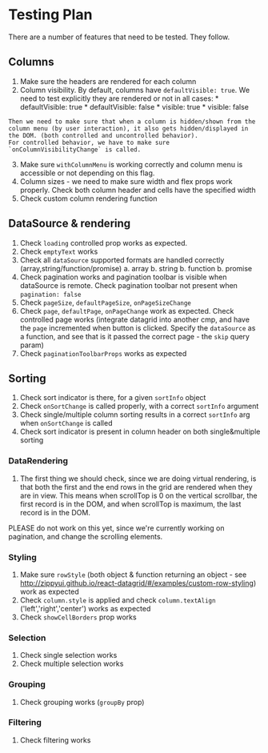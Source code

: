 # Testing Plan

There are a number of features that need to be tested. They follow.

## Columns

  1. Make sure the headers are rendered for each column
  2. Column visibility. By default, columns have `defaultVisible: true`. We need to test explicitly they are rendered or not in all cases:
    * defaultVisible: true
    * defaultVisible: false
    * visible: true
    * visible: false

    Then we need to make sure that when a column is hidden/shown from the column menu (by user interaction), it also gets hidden/displayed in the DOM. (both controlled and uncontrolled behavior).
    For controlled behavior, we have to make sure `onColumnVisibilityChange` is called.

  3. Make sure `withColumnMenu` is working correctly and column menu is accessible or not depending on this flag.
  4. Column sizes - we need to make sure width and flex props work properly. Check both column header and cells have the specified width
  5. Check custom column rendering function

## DataSource & rendering

1. Check `loading` controlled prop works as expected.
2. Check `emptyText` works
4. Check all `dataSource` supported formats are handled correctly (array,string/function/promise)
  a. array
  b. string
  b. function
  b. promise
5. Check pagination works and pagination toolbar is visible when dataSource is remote. Check pagination toolbar not present when `pagination: false`
6. Check `pageSize`, `defaultPageSize`, `onPageSizeChange`
7. Check `page`, `defaultPage`, `onPageChange` work as expected. Check controlled page works (integrate datagrid into another cmp, and have the `page` incremented when button is clicked. Specify the `dataSource` as a function, and see that is it passed the correct page - the `skip` query param)
8. Check `paginationToolbarProps` works as expected

## Sorting

1. Check sort indicator is there, for a given `sortInfo` object
2. Check `onSortChange` is called properly, with a correct `sortInfo` argument
3. Check single/multiple column sorting results in a correct `sortInfo` arg when `onSortChange` is called
4. Check sort indicator is present in column header on both single&multiple sorting


### DataRendering

  1. The first thing we should check, since we are doing virtual rendering, is that both the first and the end rows in the grid are rendered when they are in view.
  This means when scrollTop is 0 on the vertical scrollbar, the first record is in the DOM, and when scrollTop is maximum, the last record is in the DOM.

  PLEASE do not work on this yet, since we're currently working on pagination, and change the scrolling elements.

### Styling

 1. Make sure `rowStyle` (both object & function returning an object - see http://zippyui.github.io/react-datagrid/#/examples/custom-row-styling) work as expected
 2. Check `column.style` is applied and check `column.textAlign` ('left','right','center') works as expected
 3. Check `showCellBorders` prop works 

### Selection

  1. Check single selection works
  2. Check multiple selection works

### Grouping

  1. Check grouping works (`groupBy` prop)

### Filtering

  1. Check filtering works